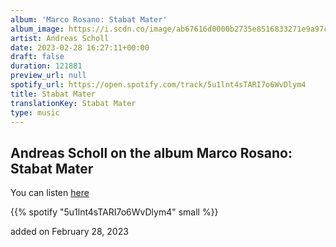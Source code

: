 ```yaml
---
album: 'Marco Rosano: Stabat Mater'
album_image: https://i.scdn.co/image/ab67616d0000b2735e8516833271e9a97cbe402f
artist: Andreas Scholl
date: 2023-02-28 16:27:11+00:00
draft: false
duration: 121881
preview_url: null
spotify_url: https://open.spotify.com/track/5u1lnt4sTARI7o6WvDlym4
title: Stabat Mater
translationKey: Stabat Mater
type: music
---
```


## Andreas Scholl on the album Marco Rosano: Stabat Mater

You can listen [here](https://open.spotify.com/track/5u1lnt4sTARI7o6WvDlym4)

{{% spotify "5u1lnt4sTARI7o6WvDlym4" small %}}

added on February 28, 2023